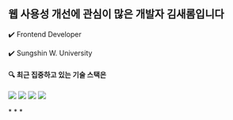 
## 웹 사용성 개선에 관심이 많은 개발자 김새롬입니다 
<p> ✔️ Frontend Developer </p>
<p> ✔️ Sungshin W. University </p>


#### 🔍 최근 집중하고 있는 기술 스택은
<p> <img src="https://img.shields.io/badge/react-61DAFB?style=for-the-badge&logo=react&logoColor=black">
 <img src="https://img.shields.io/badge/javascript-F7DF1E?style=for-the-badge&logo=javascript&logoColor=black">
 <img src="https://img.shields.io/badge/html5-E34F26?style=for-the-badge&logo=html5&logoColor=white"> 
  <img src="https://img.shields.io/badge/css-1572B6?style=for-the-badge&logo=css3&logoColor=white"> 
</p>
* * *
